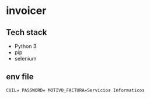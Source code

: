 # invoicer

## Tech stack
- Python 3 
- pip 
- selenium

## env file

`
CUIL=
PASSWORD=
MOTIVO_FACTURA=Servicios Informaticos
`

